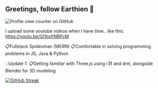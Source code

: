 ## Greetings, fellow Earthien 👾

![Profile view counter on GitHub](https://komarev.com/ghpvc/?username=udip-rai)

I upload some youtube videos when I have time.. like this:
https://youtu.be/GI1nsYNRPcM

📋Fullstack Spidevman (MERN)
📋Comfortable in solving programming problems in JS, Java & Python

💡Update 1: 
📋Getting familiar with Three.js using r3f and drei, alongside Blender for 3D modeling

[![GitHub Streak](https://streak-stats.demolab.com?user=udip-rai&theme=tokyonight)](https://git.io/streak-stats)












